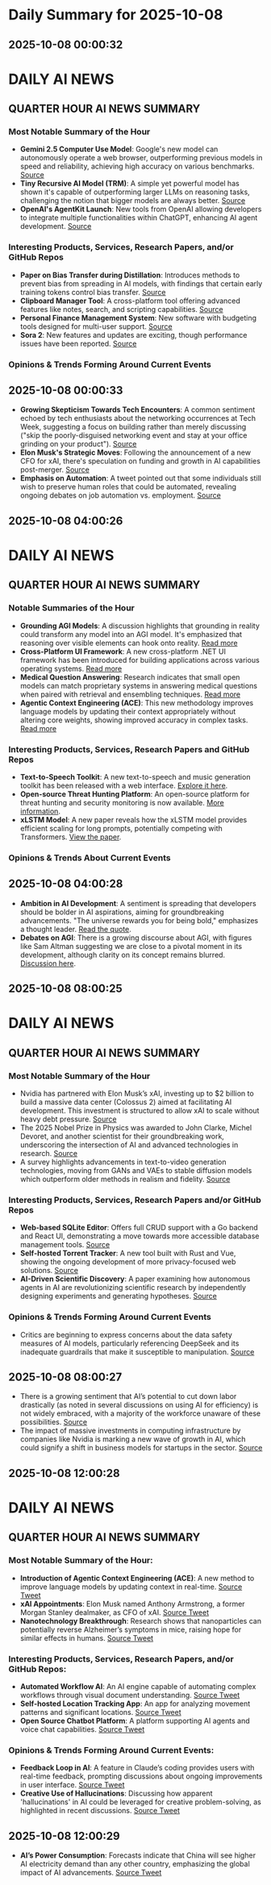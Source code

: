 # Daily Summary for 2025-10-08

## 2025-10-08 00:00:32

# DAILY AI NEWS

## QUARTER HOUR AI NEWS SUMMARY

### Most Notable Summary of the Hour
- **Gemini 2.5 Computer Use Model**: Google's new model can autonomously operate a web browser, outperforming previous models in speed and reliability, achieving high accuracy on various benchmarks. [Source](https://x.com/i/web/status/1975658583451713611)
- **Tiny Recursive AI Model (TRM)**: A simple yet powerful model has shown it's capable of outperforming larger LLMs on reasoning tasks, challenging the notion that bigger models are always better. [Source](https://x.com/i/web/status/1975681841438093435)
- **OpenAI's AgentKit Launch**: New tools from OpenAI allowing developers to integrate multiple functionalities within ChatGPT, enhancing AI agent development. [Source](https://x.com/i/web/status/1975666159971102723)
  
### Interesting Products, Services, Research Papers, and/or GitHub Repos
- **Paper on Bias Transfer during Distillation**: Introduces methods to prevent bias from spreading in AI models, with findings that certain early training tokens control bias transfer. [Source](https://x.com/i/web/status/1975668781536923919)
- **Clipboard Manager Tool**: A cross-platform tool offering advanced features like notes, search, and scripting capabilities. [Source](https://x.com/i/web/status/1975702484589907983)
- **Personal Finance Management System**: New software with budgeting tools designed for multi-user support. [Source](https://x.com/i/web/status/1975679472624939060)
- **Sora 2**: New features and updates are exciting, though performance issues have been reported. [Source](https://x.com/i/web/status/1975656407388332300)  

### Opinions & Trends Forming Around Current Events

## 2025-10-08 00:00:33

- **Growing Skepticism Towards Tech Encounters**: A common sentiment echoed by tech enthusiasts about the networking occurrences at Tech Week, suggesting a focus on building rather than merely discussing ("skip the poorly-disguised networking event and stay at your office grinding on your product"). [Source](https://x.com/i/web/status/1975675524166131990)
- **Elon Musk's Strategic Moves**: Following the announcement of a new CFO for xAI, there's speculation on funding and growth in AI capabilities post-merger. [Source](https://x.com/i/web/status/1975677176746807327)
- **Emphasis on Automation**: A tweet pointed out that some individuals still wish to preserve human roles that could be automated, revealing ongoing debates on job automation vs. employment. [Source](https://x.com/i/web/status/1975660070886383730)

## 2025-10-08 04:00:26

# DAILY AI NEWS

## QUARTER HOUR AI NEWS SUMMARY

### Notable Summaries of the Hour
- **Grounding AGI Models**: A discussion highlights that grounding in reality could transform any model into an AGI model. It's emphasized that reasoning over visible elements can hook onto reality. [Read more](https://x.com/i/web/status/1975772005850050739)
- **Cross-Platform UI Framework**: A new cross-platform .NET UI framework has been introduced for building applications across various operating systems. [Read more](https://x.com/i/web/status/1975771503644836284)
- **Medical Question Answering**: Research indicates that small open models can match proprietary systems in answering medical questions when paired with retrieval and ensembling techniques. [Read more](https://x.com/i/web/status/1975765595309342942)
- **Agentic Context Engineering (ACE)**: This new methodology improves language models by updating their context appropriately without altering core weights, showing improved accuracy in complex tasks. [Read more](https://x.com/i/web/status/1975732878739665393)

### Interesting Products, Services, Research Papers and GitHub Repos
- **Text-to-Speech Toolkit**: A new text-to-speech and music generation toolkit has been released with a web interface. [Explore it here](https://x.com/i/web/status/1975763804056166454).
- **Open-source Threat Hunting Platform**: An open-source platform for threat hunting and security monitoring is now available. [More information](https://x.com/i/web/status/1975756114244276689).
- **xLSTM Model**: A new paper reveals how the xLSTM model provides efficient scaling for long prompts, potentially competing with Transformers. [View the paper](https://x.com/i/web/status/1975717275908149515).

### Opinions & Trends About Current Events

## 2025-10-08 04:00:28

- **Ambition in AI Development**: A sentiment is spreading that developers should be bolder in AI aspirations, aiming for groundbreaking advancements. "The universe rewards you for being bold," emphasizes a thought leader. [Read the quote](https://x.com/i/web/status/1975755150410006797).
- **Debates on AGI**: There is a growing discourse about AGI, with figures like Sam Altman suggesting we are close to a pivotal moment in its development, although clarity on its concept remains blurred. [Discussion here](https://x.com/i/web/status/1975722885500268666).

## 2025-10-08 08:00:25

# DAILY AI NEWS

## QUARTER HOUR AI NEWS SUMMARY

### Most Notable Summary of the Hour
- Nvidia has partnered with Elon Musk’s xAI, investing up to $2 billion to build a massive data center (Colossus 2) aimed at facilitating AI development. This investment is structured to allow xAI to scale without heavy debt pressure. [Source](https://x.com/i/web/status/1975793758223405394)
- The 2025 Nobel Prize in Physics was awarded to John Clarke, Michel Devoret, and another scientist for their groundbreaking work, underscoring the intersection of AI and advanced technologies in research. [Source](https://x.com/i/web/status/1975812863836246175)
- A survey highlights advancements in text-to-video generation technologies, moving from GANs and VAEs to stable diffusion models which outperform older methods in realism and fidelity. [Source](https://x.com/i/web/status/1975796799991427159)

### Interesting Products, Services, Research Papers and/or GitHub Repos
- **Web-based SQLite Editor**: Offers full CRUD support with a Go backend and React UI, demonstrating a move towards more accessible database management tools. [Source](https://x.com/i/web/status/1975825222713352625)
- **Self-hosted Torrent Tracker**: A new tool built with Rust and Vue, showing the ongoing development of more privacy-focused web solutions. [Source](https://x.com/i/web/status/1975809874232558042)
- **AI-Driven Scientific Discovery**: A paper examining how autonomous agents in AI are revolutionizing scientific research by independently designing experiments and generating hypotheses. [Source](https://x.com/i/web/status/1975781542648779198)

### Opinions & Trends Forming Around Current Events
- Critics are beginning to express concerns about the data safety measures of AI models, particularly referencing DeepSeek and its inadequate guardrails that make it susceptible to manipulation. [Source](https://x.com/i/web/status/1975812815211667646)

## 2025-10-08 08:00:27

- There is a growing sentiment that AI’s potential to cut down labor drastically (as noted in several discussions on using AI for efficiency) is not widely embraced, with a majority of the workforce unaware of these possibilities. [Source](https://x.com/i/web/status/1975832811044257869)
- The impact of massive investments in computing infrastructure by companies like Nvidia is marking a new wave of growth in AI, which could signify a shift in business models for startups in the sector. [Source](https://x.com/i/web/status/1975793758223405394)

## 2025-10-08 12:00:28

# DAILY AI NEWS

## QUARTER HOUR AI NEWS SUMMARY

### Most Notable Summary of the Hour:
- **Introduction of Agentic Context Engineering (ACE)**: A new method to improve language models by updating context in real-time. [Source Tweet](https://x.com/i/web/status/1975892413031014581)
- **xAI Appointments**: Elon Musk named Anthony Armstrong, a former Morgan Stanley dealmaker, as CFO of xAI. [Source Tweet](https://x.com/i/web/status/1975885126405144672)
- **Nanotechnology Breakthrough**: Research shows that nanoparticles can potentially reverse Alzheimer’s symptoms in mice, raising hope for similar effects in humans. [Source Tweet](https://x.com/i/web/status/1975880850706428154)

### Interesting Products, Services, Research Papers, and/or GitHub Repos:
- **Automated Workflow AI**: An AI engine capable of automating complex workflows through visual document understanding. [Source Tweet](https://x.com/i/web/status/1975886669170487570)
- **Self-hosted Location Tracking App**: An app for analyzing movement patterns and significant locations. [Source Tweet](https://x.com/i/web/status/1975855948028649538)
- **Open Source Chatbot Platform**: A platform supporting AI agents and voice chat capabilities. [Source Tweet](https://x.com/i/web/status/1975863633549648288)

### Opinions & Trends Forming Around Current Events:
- **Feedback Loop in AI**: A feature in Claude’s coding provides users with real-time feedback, prompting discussions about ongoing improvements in user interface. [Source Tweet](https://x.com/i/web/status/1975882604797977008)
- **Creative Use of Hallucinations**: Discussing how apparent 'hallucinations' in AI could be leveraged for creative problem-solving, as highlighted in recent discussions. [Source Tweet](https://x.com/i/web/status/1975866257615310994)

## 2025-10-08 12:00:29

- **AI’s Power Consumption**: Forecasts indicate that China will see higher AI electricity demand than any other country, emphasizing the global impact of AI advancements. [Source Tweet](https://x.com/i/web/status/1975836583283552288)

